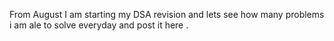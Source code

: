 From August I am starting my DSA revision and lets see how many problems i am ale to solve everyday and post it here .
